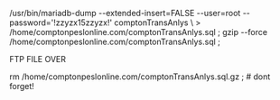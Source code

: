 

 /usr/bin/mariadb-dump       --extended-insert=FALSE   --user=root  --password='!zzyzx15zzyzx!'  comptonTransAnlys \\
     > /home/comptonpeslonline.com/comptonTransAnlys.sql   ; gzip  --force /home/comptonpeslonline.com/comptonTransAnlys.sql   ;
     
   FTP FILE OVER
   
   rm   /home/comptonpeslonline.com/comptonTransAnlys.sql.gz   ;   # dont forget!
 
